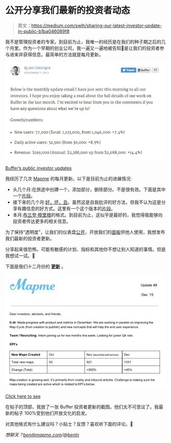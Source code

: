 # 公开分享我们最新的投资者动态

> 原文：<https://medium.com/swlh/sharing-our-latest-investor-update-in-public-b1ba046089f8>

我不是管理投资者的专家。到目前为止，我唯一的经历是在我们的种子期之后的几个月里。作为一个早期的创业公司，我一遍又一遍地被告知🔑是让我们的投资者参与进来并获得信息。最简单的方法就是每月更新。

![](img/6df963d9cce45ebc6290c20d8c77f12f.png)

[Buffer’s public investor updates](https://open.buffer.com/category/investor-updates)

我经历了几次 [Mapme](http://www.mapme.com) 的每月更新。以下是目前为止的进展情况:

*   头几个月:在旅途中创建一个，添加部分，删除部分。不是很有效。下面是其中一个[片段](http://i.imgur.com/lLvVvDE.png)。
*   接下来的几个月:[好，坏，丑](http://codingvc.com/investor-update-email-template)。虽然这是自我批评的好方法，但我不认为这是分享有趣信息的好方式。这里有一个这个版本的[片段](http://i.imgur.com/iwovTHE.png)。
*   本月:[布兰登·穆里根](/on-startups/every-seed-stage-founder-should-send-monthly-investor-updates-e4d7380881f4#.hhgyejq0t)的格式。到目前为止，这似乎是最好的，我觉得我能够向投资者传达更多的相关信息。

为了保持“透明度”，让我们的仪表盘[公开](/@benln/dashboard-version-two-8733274fc608#.gaq0u9x21)，开放我们的[面板](/@benln/the-deck-we-used-to-raise-1m-c001eb08f35a#.m2p3msszt)供他人使用，我想发布我们最新的投资者更新。

分享起来很恐怖。可能有敏感的计划、指标和其他你不想让别人知道的事情。但是我想试一试。🎯

下面是我们十二月份的 [**更新**](http://www.scribd.com/doc/294644181/Mapme-Investor-Update-8) 。

![](img/29337202c6ea08745640bb2478b80f8c.png)

[Click here to see](http://www.scribd.com/doc/294644181/Mapme-Investor-Update-8)

在帖子的顶部，我放了一张 Buffer 投资者更新的截图。他们太不可思议了。我最新的帖子 100%受到他们开放文化的启发。

对其他格式有什么建议吗？小贴士？反馈？喜欢听下面的评论。💯

*想聊天？ben@mapme.com/@*[*benln*](http://www.twitter.com/benln)